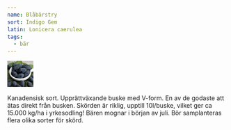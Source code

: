 ```yaml
---
name: Blåbärstry
sort: Indigo Gem
latin: Lonicera caerulea
tags:
  - bär
---
```


<img src="/img/lonicera-caerulea-indigo-gem.jpg" width="60" data-srcset="1x, 1.5x, 2x" alt="Lonicera caerulea" data-attribution="https://www.blomqvistplantskola.com/index.php?route=product/product&product_id=4449&search=Indigo+Gem">

Kanadensisk sort. Upprättväxande buske med V-form. En av de godaste att ätas direkt från busken. Skörden är riklig, upptill 10l/buske, vilket ger ca 15.000 kg/ha i yrkesodling! Bären mognar i början av juli. Bör samplanteras flera olika sorter för skörd.
